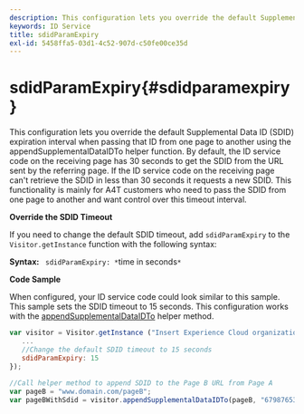 ```yaml
---
description: This configuration lets you override the default Supplemental Data ID (SDID) expiration interval when passing that ID from one page to another using the appendSupplementalDataIDTo helper function. By default, the ID service code on the receiving page has 30 seconds to get the SDID from the URL sent by the referring page. If the ID service code on the receiving page can't retrieve the SDID in less than 30 seconds it requests a new SDID. This functionality is mainly for A4T customers who need to pass the SDID from one page to another and want control over this timeout interval.
keywords: ID Service
title: sdidParamExpiry
exl-id: 5458ffa5-03d1-4c52-907d-c50fe00ce35d
---
```

# sdidParamExpiry{#sdidparamexpiry}

This configuration lets you override the default Supplemental Data ID (SDID) expiration interval when passing that ID from one page to another using the appendSupplementalDataIDTo helper function. By default, the ID service code on the receiving page has 30 seconds to get the SDID from the URL sent by the referring page. If the ID service code on the receiving page can't retrieve the SDID in less than 30 seconds it requests a new SDID. This functionality is mainly for A4T customers who need to pass the SDID from one page to another and want control over this timeout interval.

 **Override the SDID Timeout**

If you need to change the default SDID timeout, add `sdidParamExpiry` to the `Visitor.getInstance` function with the following syntax:

**Syntax:** ` sdidParamExpiry: *`time in seconds`*`

**Code Sample**

When configured, your ID service code could look similar to this sample. This sample sets the SDID timeout to 15 seconds. This configuration works with the [appendSupplementalDataIDTo](../../library/get-set/appendsupplementaldataidto.md#reference-65d09de6fde0418f8c62fa79304a755d) helper method.

```js
var visitor = Visitor.getInstance ("Insert Experience Cloud organization ID here",{ 
   ... 
   //Change the default SDID timeout to 15 seconds 
   sdidParamExpiry: 15 
}); 
 
//Call helper method to append SDID to the Page B URL from Page A 
var pageB = "www.domain.com/pageB"; 
var pageBWithSdid = visitor.appendSupplementalDataIDTo(pageB, "67987653465787219"); 

```
